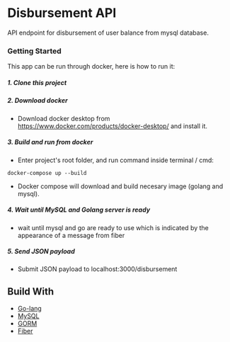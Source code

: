 # Disbursement API
API endpoint for disbursement of user balance from mysql database.

### Getting Started

This app can be run through docker, here is how to run it:

##### 1. Clone this project
##### 2. Download docker
- Download docker desktop from https://www.docker.com/products/docker-desktop/ and install it.

##### 3. Build and run from docker
- Enter project's root folder, and run command inside terminal / cmd:

```
docker-compose up --build
```
- Docker compose will download and build necesary image (golang and mysql).

##### 4. Wait until MySQL and Golang server is ready
- wait until mysql and go are ready to use which is indicated by the appearance of a message from fiber

##### 5. Send JSON payload
- Submit JSON payload to localhost:3000/disbursement


## Build With
- [Go-lang](https://go.dev/)
- [MySQL](https://www.mysql.com/)
- [GORM](https://gorm.io/index.html)
- [Fiber](https://gofiber.io/)